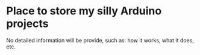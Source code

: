 # Place to store my silly Arduino projects

No detailed information will be provide, such as: how it works, what it does, etc.

